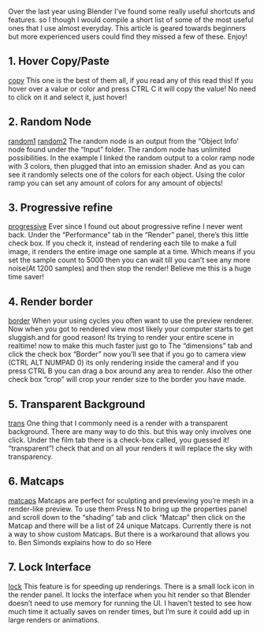 Over the last year using Blender I’ve found some really useful shortcuts and features. so I though I would compile a short list of some of the most useful ones that I use almost everyday. This article is geared towards beginners but more experienced users could find they missed a few of these. Enjoy!

## 1. Hover Copy/Paste
[copy](assets/tips-beginners/copy.png)
This one is the best of them all, if you read any of this read this! If you hover over a value or color and press CTRL C it will copy the value! No need to click on it and select it, just hover!

## 2. Random Node
[random1](assets/tips-beginners/random1.png)
[random2](assets/tips-beginners/random2.png)
The random node is an output from the “Object Info’ node found under the “Input” folder. The random node has unlimited possibilities. In the example I linked the random output to a color ramp node with 3 colors, then plugged that into an emission shader. And as you can see it randomly selects one of the colors for each object. Using the color ramp you can set any amount of colors for any amount of objects!

## 3. Progressive refine
[progressive](assets/tips-beginners/progress.png)
Ever since I found out about progressive refine I never went back. Under the “Performance” tab in the “Render” panel, there’s this little check box. If you check it, instead of rendering each tile to make a full image, it renders the entire image one sample at a time. Which means if you set the sample count to 5000 then you can wait till you can’t see any more noise(At 1200 samples) and then stop the render! Believe me this is a huge time saver!


## 4. Render border
[border](assets/tips-beginners/border.png)
When your using cycles you often want to use the preview renderer. Now when you got to rendered view most likely your computer starts to get sluggish.and for good reason! Its trying to render your entire scene in realtime! now to make this much faster just go to The “dimensions” tab and click the check box “Border” now you’ll see that if you go to camera view (CTRL ALT NUMPAD 0) its only rendering inside the camera! and if you press CTRL B you can drag a box around any area to render. Also the other check box “crop” will crop your render size to the border you have made.


## 5. Transparent Background
[trans](assets/tips-beginners/trans.png)
One thing that I commonly need is a render with a transparent background. There are many way to do this. but this way only involves one click. Under the film tab there is a check-box called, you guessed it! “transparent”! check that and on all your renders it will replace the sky with transparency.


## 6. Matcaps
[matcaps](assets/tips-beginners/matcaps.png)
Matcaps are perfect for sculpting and previewing you’re mesh in a render-like preview. To use them Press N to bring up the properties panel and scroll down to the “shading” tab and click “Matcap” then click on the Matcap and there will be a list of 24 unique Matcaps. Currently there is not a way to show custom Matcaps. But there is a workaround that allows you to. Ben Simonds explains how to do so Here


## 7. Lock Interface
[lock](assets/tips-beginners/lock.jpg)
This feature is for speeding up renderings. There is a small lock icon in the render panel. It locks the interface when you hit render so that Blender doesn’t need to use memory for running the UI. I haven’t tested to see how much time it actually saves on render times, but I’m sure it could add up in large renders or animations.
